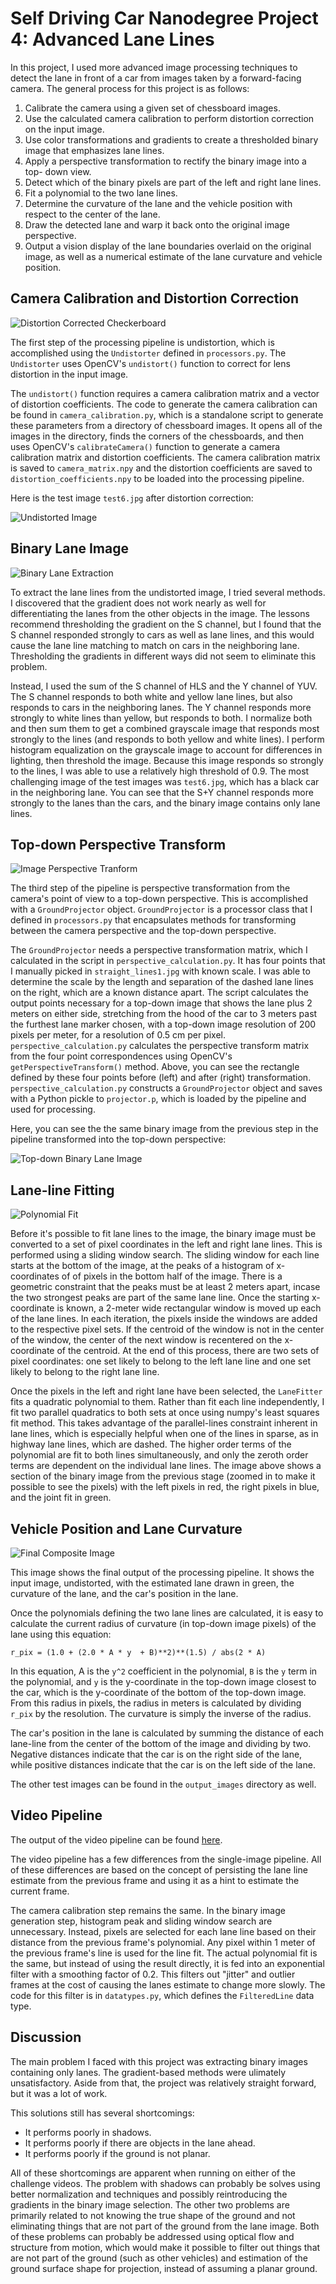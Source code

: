 Self Driving Car Nanodegree Project 4: Advanced Lane Lines
===========================================================

In this project, I used more advanced image processing techniques to detect
the lane in front of a car from images taken by a forward-facing camera. The
general process for this project is as follows:

1. Calibrate the camera using a given set of chessboard images.
2. Use the calculated camera calibration to perform distortion correction on
  the input image.
3. Use color transformations and gradients to create a thresholded binary
  image that emphasizes lane lines.
4. Apply a perspective transformation to rectify the binary image into a top-
  down view.
5. Detect which of the binary pixels are part of the left and right lane lines.
6. Fit a polynomial to the two lane lines.
7. Determine the curvature of the lane and the vehicle position with respect
  to the center of the lane.
8. Draw the detected lane and warp it back onto the original image perspective.
9. Output a vision display of the lane boundaries overlaid on the original
  image, as well as a numerical estimate of the lane curvature and vehicle
  position.

Camera Calibration and Distortion Correction
--------------------------------------------

![Distortion Corrected Checkerboard](output_images/checkerboard.png)

The first step of the processing pipeline is undistortion, which is accomplished
using the `Undistorter` defined in `processors.py`. The `Undistorter` uses
OpenCV's `undistort()` function to correct for lens distortion in the input
image.

The `undistort()` function requires a camera calibration matrix and a vector of
distortion coefficients. The code to generate the camera calibration can be
found in `camera_calibration.py`, which is a standalone script to generate these
parameters from a directory of chessboard images. It opens all of the images
in the directory, finds the corners of the chessboards, and then uses OpenCV's
`calibrateCamera()` function to generate a camera calibration matrix and
distortion coefficients. The camera calibration matrix is saved to
`camera_matrix.npy` and the distortion coefficients are saved to
`distortion_coefficients.npy` to be loaded into the processing pipeline.

Here is the test image `test6.jpg` after distortion correction:

![Undistorted Image](output_images/undistorted.png)

Binary Lane Image
-----------------

![Binary Lane Extraction](output_images/binary_lane_extraction.png)

To extract the lane lines from the undistorted image, I tried several methods.
I discovered that the gradient does not work nearly as well for differentiating
the lanes from the other objects in the image. The lessons recommend thresholding
the gradient on the S channel, but I found that the S channel responded strongly
to cars as well as lane lines, and this would cause the lane line matching to
match on cars in the neighboring lane. Thresholding the gradients in different
ways did not seem to eliminate this problem.

Instead, I used the sum of the S channel of HLS and the Y channel of YUV. The
S channel responds to both white and yellow lane lines, but also responds to
cars in the neighboring lanes. The Y channel responds more strongly to white
lines than yellow, but responds to both. I normalize both and then sum them
to get a combined grayscale image that responds most strongly to the lines
(and responds to both yellow and white lines). I perform histogram equalization
on the grayscale image to account for differences in lighting, then threshold
the image. Because this image responds so strongly to the lines, I was able to
use a relatively high threshold of 0.9. The most challenging image of the test
images was `test6.jpg`, which has a black car in the neighboring lane. You can
see that the S+Y channel responds more strongly to the lanes than the cars, and
the binary image contains only lane lines.

Top-down Perspective Transform
------------------------------

![Image Perspective Tranform](output_images/perspective.png)

The third step of the pipeline is perspective transformation from the camera's
point of view to a top-down perspective. This is accomplished with a
`GroundProjector` object. `GroundProjector` is a processor class that I defined
in `processors.py` that encapsulates methods for transforming between the camera
perspective and the top-down perspective.

The `GroundProjector` needs a perspective transformation matrix, which I 
calculated in the script in `perspective_calculation.py`. It has four points
that I manually picked in `straight_lines1.jpg` with known scale. I was
able to determine the scale by the length and separation of the dashed lane
lines on the right, which are a known distance apart. The script calculates the
output points necessary for a top-down image that shows the lane plus 2 meters
on either side, stretching from the hood of the car to 3 meters past the
furthest lane marker chosen, with a top-down image resolution of 200 pixels per
meter, for a resolution of 0.5 cm per pixel. `perspective_calculation.py`
calculates the perspective transform matrix from the four point correspondences
using OpenCV's `getPerspectiveTransform()` method. Above, you can see the
rectangle defined by these four points before (left) and after (right)
transformation. `perspective_calculation.py` constructs a `GroundProjector`
object and saves with a Python pickle to `projector.p`, which is loaded by the
pipeline and used for processing.

Here, you can see the the same binary image from the previous step in the
pipeline transformed into the top-down perspective:

![Top-down Binary Lane Image](output_images/transformed_binary.png)

Lane-line Fitting
-----------------

![Polynomial Fit](output_images/fit.png)

Before it's possible to fit lane lines to the image, the binary image must
be converted to a set of pixel coordinates in the left and right lane lines.
This is performed using a sliding window search. The sliding window for each
line starts at the bottom of the image, at the peaks of a histogram of
x-coordinates of of pixels in the bottom half of the image. There is a geometric
constraint that the peaks must be at least 2 meters apart, incase the two
strongest peaks are part of the same lane line. Once the starting x-coordinate
is known, a 2-meter wide rectangular window is moved up each of the lane lines.
In each iteration, the pixels inside the windows are added to the respective
pixel sets. If the centroid of the window is not in the center of the window,
the center of the next window is recentered on the x-coordinate of the centroid.
At the end of this process, there are two sets of pixel coordinates: one set
likely to belong to the left lane line and one set likely to belong to the
right lane line.

Once the pixels in the left and right lane have been selected, the `LaneFitter`
fits a quadratic polynomial to them. Rather than fit each line independently,
I fit two parallel quadratics to both sets at once using numpy's least squares
fit method. This takes advantage of the parallel-lines constraint inherent in
lane lines, which is especially helpful when one of the lines in sparse, as in
highway lane lines, which are dashed. The higher order terms of the polynomial
are fit to both lines simultaneously, and only the zeroth order terms are
dependent on the individual lane lines. The image above shows a section of the
binary image from the previous stage (zoomed in to make it possible to see the
pixels) with the left pixels in red, the right pixels in blue, and the joint
fit in green.


Vehicle Position and Lane Curvature
-----------------------------------

![Final Composite Image](output_images/test_image6.jpg)

This image shows the final output of the processing pipeline. It shows the
input image, undistorted, with the estimated lane drawn in green, the curvature
of the lane, and the car's position in the lane.

Once the polynomials defining the two lane lines are calculated, it is easy to
calculate the current radius of curvature (in top-down image pixels) of the
lane using this equation:

```
r_pix = (1.0 + (2.0 * A * y  + B)**2)**(1.5) / abs(2 * A)
```

In this equation, A is the `y^2` coefficient in the polynomial, `B` is the
`y` term in the polynomial, and `y` is the y-coordinate in the top-down image
closest to the car, which is the y-coordinate of the bottom of the top-down
image. From this radius in pixels, the radius in meters is calculated by
dividing `r_pix` by the resolution. The curvature is simply the inverse of the
radius.

The car's position in the lane is calculated by summing the distance of each
lane-line from the center of the bottom of the image and dividing by two.
Negative distances indicate that the car is on the right side of the lane,
while positive distances indicate that the car is on the left side of the lane.

The other test images can be found in the `output_images` directory as well.

Video Pipeline
--------------

The output of the video pipeline can be found [here](project_video_out.mp4).

The video pipeline has a few differences from the single-image pipeline. All of
these differences are based on the concept of persisting the lane line estimate
from the previous frame and using it as a hint to estimate the current frame.

The camera calibration step remains the same. In the binary image generation
step, histogram peak and sliding window search are unnecessary. Instead, pixels
are selected for each lane line based on their distance from the previous
frame's polynomial. Any pixel within 1 meter of the previous frame's line
is used for the line fit. The actual polynomial fit is the same, but instead
of using the result directly, it is fed into an exponential filter with a
smoothing factor of 0.2. This filters out "jitter" and outlier frames at the
cost of causing the lanes estimate to change more slowly. The code for this
filter is in `datatypes.py`, which defines the `FilteredLine` data type.

Discussion
----------

The main problem I faced with this project was extracting binary images
containing only lanes. The gradient-based methods were ulimately unsatisfactory.
Aside from that, the project was relatively straight forward, but it was a lot
of work.

This solutions still has several shortcomings:

- It performs poorly in shadows.
- It performs poorly if there are objects in the lane ahead.
- It performs poorly if the ground is not planar.

All of these shortcomings are apparent when running on either of the challenge
videos. The problem with shadows can probably be solves using better
normalization and techniques and possibly reintroducing the gradients in the
binary image selection. The other two problems are primarily related to not
knowing the true shape of the ground and not eliminating things that are not
part of the ground from the lane image. Both of these problems can probably
be addressed using optical flow and structure from motion, which would make it
possible to filter out things that are not part of the ground (such as other
vehicles) and estimation of the ground surface shape for projection, instead
of assuming a planar ground.

